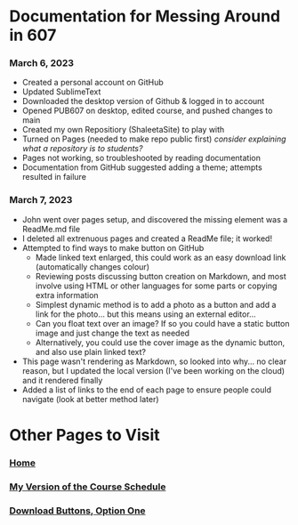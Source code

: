 # Documentation for Messing Around in 607

### March 6, 2023

- Created a personal account on GitHub
- Updated SublimeText
- Downloaded the desktop version of Github & logged in to account
- Opened PUB607 on desktop, edited course, and pushed changes to main
- Created my own Repositiory (ShaleetaSite) to play with
- Turned on Pages (needed to make repo public first) *consider explaining what a repository is to students?*
- Pages not working, so troubleshooted by reading documentation
- Documentation from GitHub suggested adding a theme; attempts resulted in failure

### March 7, 2023

- John went over pages setup, and discovered the missing element was a ReadMe.md file
- I deleted all extrenuous pages and created a ReadMe file; it worked!
- Attempted to find ways to make button on GitHub
    - Made linked text enlarged, this could work as an easy download link (automatically changes colour)
    - Reviewing posts discussing button creation on Markdown, and most involve using HTML or other languages for some parts or copying extra information
    - Simplest dynamic method is to add a photo as a button and add a link for the photo... but this means using an external editor... 
    - Can you float text over an image? If so you could have a static button image and just change the text as needed
    - Alternatively, you could use the cover image as the dynamic button, and also use plain linked text? 
- This page wasn't rendering as Markdown, so looked into why... no clear reason, but I updated the local version (I've been working on the cloud) and it rendered finally
- Added a list of links to the end of each page to ensure people could navigate (look at better method later)



# Other Pages to Visit

### [Home](README.md)

### [My Version of the Course Schedule](Schedule.md)

### [Download Buttons, Option One](DownloadButtons.md)
